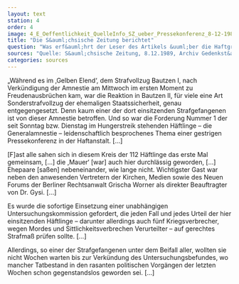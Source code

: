 ```yaml
---
layout: text
station: 4
order: 4
image: 4_E_Oeffentlichkeit_QuelleInfo_SZ_ueber_Pressekonferenz_8-12-1989
title: "Die S&auml;chsische Zeitung berichtet"
question: "Was erf&auml;hrt der Leser des Artikels &uuml;ber die Haftgr&uuml;nde des Gro&szlig;teils der Gefangenen in Bautzen II? Von welchen &#8222;Straftaten&ldquo; ist die Rede, die bereits gegenstandlos geworden seien?"
sources: "Quelle: S&auml;chsische Zeitung, 8.12.1989, Archiv Gedenkst&auml;tte Bautzen"
categories: sources
---
```

&#8222;W&#228;hrend es im &#8218;Gelben Elend&#8216;, dem Strafvollzug Bautzen I, nach Verk&#252;ndigung der Amnestie am Mittwoch im ersten Moment zu Freudenausbr&#252;chen kam, war die Reaktion in Bautzen II, f&#252;r viele eine Art Sonderstrafvollzug der ehemaligen Staatssicherheit, genau entgegengesetzt. Denn kaum einer der dort einsitzenden Strafgefangenen ist von dieser Amnestie betroffen. Und so war die Forderung Nummer 1 der seit Sonntag bzw. Dienstag im Hungerstreik stehenden H&#228;ftlinge &#8211; die Generalamnestie &#8211; leidenschaftlich besprochenes Thema einer gestrigen Pressekonferenz in der Haftanstalt. [...]

[F]ast alle sahen sich in diesem Kreis der 112 H&#228;ftlinge das erste Mal gemeinsam, [...] die ,Mauer&#8216; [war] auch hier durchl&#228;ssig geworden, [...] Ehepaare [sa&#223;en] nebeneinander, wie lange nicht. Wichtigster Gast war neben den anwesenden Vertretern der Kirchen, Medien sowie des Neuen Forums der Berliner Rechtsanwalt Grischa Worner als direkter Beauftragter von Dr. Gysi. [...]

Es wurde die sofortige Einsetzung einer unabh&#228;ngigen Untersuchungskommission gefordert, die jeden Fall und jedes Urteil der hier einsitzenden H&#228;ftlinge &#8211; darunter allerdings auch f&#252;nf Kriegsverbrecher, wegen Mordes und Sittlichkeitsverbrechen Verurteilter &#8211; auf gerechtes Strafma&#223; pr&#252;fen sollte. [...]

Allerdings, so einer der Strafgefangenen unter dem Beifall aller, wollten sie nicht Wochen warten bis zur Verk&#252;ndung des Untersuchungsbefundes, wo mancher Tatbestand in den rasanten politischen Vorg&#228;ngen der letzten Wochen schon gegenstandslos geworden sei. [...]